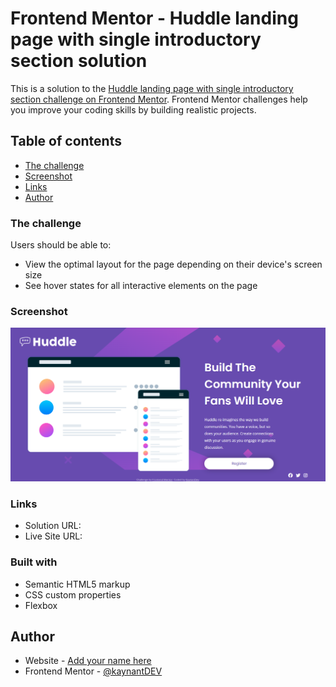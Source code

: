 # Frontend Mentor - Huddle landing page with single introductory section solution

This is a solution to the [Huddle landing page with single introductory section challenge on Frontend Mentor](https://www.frontendmentor.io/challenges/huddle-landing-page-with-a-single-introductory-section-B_2Wvxgi0). Frontend Mentor challenges help you improve your coding skills by building realistic projects. 

## Table of contents


  - [The challenge](#the-challenge)
  - [Screenshot](#screenshot)
  - [Links](#links)
  - [Author](#author)


### The challenge

Users should be able to:

- View the optimal layout for the page depending on their device's screen size
- See hover states for all interactive elements on the page

### Screenshot

![](screenshot.png)

### Links

- Solution URL: [](https://www.frontendmentor.io/solutions/page-hunddle-f4mavDDhxr)
- Live Site URL: [](https://huddle-page-nu.vercel.app/)


### Built with

- Semantic HTML5 markup
- CSS custom properties
- Flexbox


## Author

- Website - [Add your name here](KaynanDev)
- Frontend Mentor - [@kaynantDEV](https://www.frontendmentor.io/profile/kaynantDEV)

